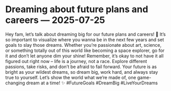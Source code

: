 # Dreaming about future plans and careers — 2025-07-25

Hey fam, let’s talk about dreaming big for our future plans and careers! 🌟 It’s so important to visualize where you wanna be in the next few years and set goals to slay those dreams. Whether you’re passionate about art, science, or something totally out of this world like becoming a space explorer, go for it and don’t let anyone dim your shine! Remember, it’s okay to not have it all figured out right now – life is a journey, not a race. Explore different passions, take risks, and don’t be afraid to fail forward. Your future is as bright as your wildest dreams, so dream big, work hard, and always stay true to yourself. Let’s show the world what we’re made of, one game-changing dream at a time! ✨ #FutureGoals #DreamBig #LiveYourDreams